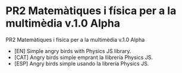 # PR2 Matemàtiques i física per a la multimèdia v.1.0 Alpha
PR2 Matemàtiques i física per a la multimèdia v.1.0 Alpha<br>

- [EN] Simple angry birds with Physics JS library. 
- [CAT] Angry birds simple emprant la llibrería Physics JS.
- [ESP] Angry birds simple usando la librería Physics JS.
